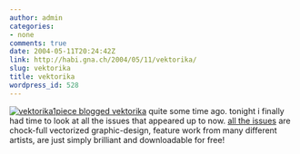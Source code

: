 ```yaml
---
author: admin
categories:
- none
comments: true
date: 2004-05-11T20:24:42Z
link: http://habi.gna.ch/2004/05/11/vektorika/
slug: vektorika
title: vektorika
wordpress_id: 528
---
```


[![vektorika1](http://habi.gna.ch/blog/images/vektorika1-tm.jpg)](http://habi.gna.ch/blog/images/vektorika1.gif)[piece blogged vektorika](http://www.web-laun.ch/pieceoBlog/index.php?p=1056) quite some time ago. 
tonight i finally had time to look at all the issues that appeared up to now.
[all the issues](http://www.vektorjunkie.com/mag.html) are chock-full vectorized graphic-design, feature work from many different artists, are just simply brilliant and downloadable for free!
  

